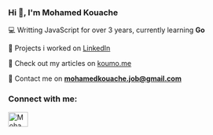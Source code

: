 
<h3 align="left">Hi 👋, I'm Mohamed Kouache</h3>


💻 Writting JavaScript for over 3 years, currently learning **Go**

💾 Projects i worked on [LinkedIn](https://www.linkedin.com/in/mohamed-kouache/details/projects/)

📑 Check out my articles on [koumo.me](https://www.koumo.me/)

📧 Contact me on **mohamedkouache.job@gmail.com**



<h3 align="left">Connect with me:</h3>
<p align="left">
<a href="https://www.linkedin.com/in/mohamed-kouache" target="blank"><img align="center" src="https://raw.githubusercontent.com/rahuldkjain/github-profile-readme-generator/master/src/images/icons/Social/linked-in-alt.svg" alt="Mohamed Kouache" height="30" width="40" /></a>
</p>
